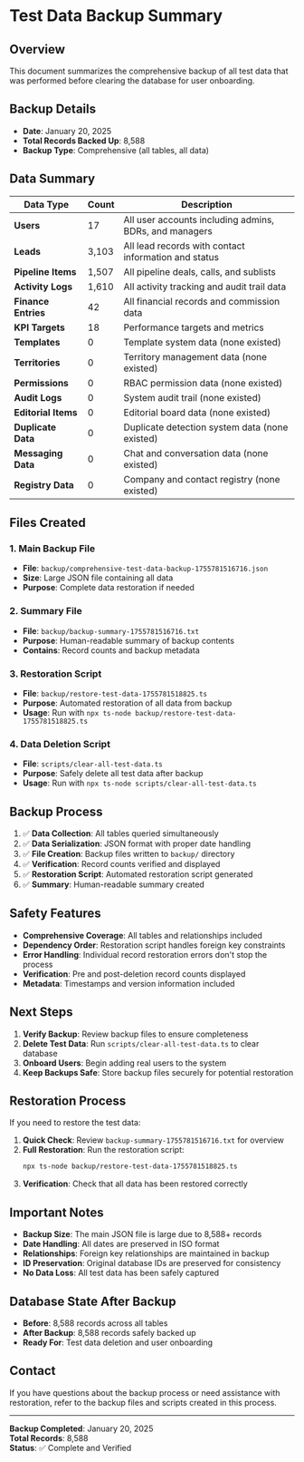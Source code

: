 # Test Data Backup Summary

## Overview
This document summarizes the comprehensive backup of all test data that was performed before clearing the database for user onboarding.

## Backup Details
- **Date**: January 20, 2025
- **Total Records Backed Up**: 8,588
- **Backup Type**: Comprehensive (all tables, all data)

## Data Summary
| Data Type | Count | Description |
|-----------|-------|-------------|
| **Users** | 17 | All user accounts including admins, BDRs, and managers |
| **Leads** | 3,103 | All lead records with contact information and status |
| **Pipeline Items** | 1,507 | All pipeline deals, calls, and sublists |
| **Activity Logs** | 1,610 | All activity tracking and audit trail data |
| **Finance Entries** | 42 | All financial records and commission data |
| **KPI Targets** | 18 | Performance targets and metrics |
| **Templates** | 0 | Template system data (none existed) |
| **Territories** | 0 | Territory management data (none existed) |
| **Permissions** | 0 | RBAC permission data (none existed) |
| **Audit Logs** | 0 | System audit trail (none existed) |
| **Editorial Items** | 0 | Editorial board data (none existed) |
| **Duplicate Data** | 0 | Duplicate detection system data (none existed) |
| **Messaging Data** | 0 | Chat and conversation data (none existed) |
| **Registry Data** | 0 | Company and contact registry (none existed) |

## Files Created

### 1. Main Backup File
- **File**: `backup/comprehensive-test-data-backup-1755781516716.json`
- **Size**: Large JSON file containing all data
- **Purpose**: Complete data restoration if needed

### 2. Summary File
- **File**: `backup/backup-summary-1755781516716.txt`
- **Purpose**: Human-readable summary of backup contents
- **Contains**: Record counts and backup metadata

### 3. Restoration Script
- **File**: `backup/restore-test-data-1755781518825.ts`
- **Purpose**: Automated restoration of all data from backup
- **Usage**: Run with `npx ts-node backup/restore-test-data-1755781518825.ts`

### 4. Data Deletion Script
- **File**: `scripts/clear-all-test-data.ts`
- **Purpose**: Safely delete all test data after backup
- **Usage**: Run with `npx ts-node scripts/clear-all-test-data.ts`

## Backup Process
1. ✅ **Data Collection**: All tables queried simultaneously
2. ✅ **Data Serialization**: JSON format with proper date handling
3. ✅ **File Creation**: Backup files written to `backup/` directory
4. ✅ **Verification**: Record counts verified and displayed
5. ✅ **Restoration Script**: Automated restoration script generated
6. ✅ **Summary**: Human-readable summary created

## Safety Features
- **Comprehensive Coverage**: All tables and relationships included
- **Dependency Order**: Restoration script handles foreign key constraints
- **Error Handling**: Individual record restoration errors don't stop the process
- **Verification**: Pre and post-deletion record counts displayed
- **Metadata**: Timestamps and version information included

## Next Steps
1. **Verify Backup**: Review backup files to ensure completeness
2. **Delete Test Data**: Run `scripts/clear-all-test-data.ts` to clear database
3. **Onboard Users**: Begin adding real users to the system
4. **Keep Backups Safe**: Store backup files securely for potential restoration

## Restoration Process
If you need to restore the test data:

1. **Quick Check**: Review `backup-summary-1755781516716.txt` for overview
2. **Full Restoration**: Run the restoration script:
   ```bash
   npx ts-node backup/restore-test-data-1755781518825.ts
   ```
3. **Verification**: Check that all data has been restored correctly

## Important Notes
- **Backup Size**: The main JSON file is large due to 8,588+ records
- **Date Handling**: All dates are preserved in ISO format
- **Relationships**: Foreign key relationships are maintained in backup
- **ID Preservation**: Original database IDs are preserved for consistency
- **No Data Loss**: All test data has been safely captured

## Database State After Backup
- **Before**: 8,588 records across all tables
- **After Backup**: 8,588 records safely backed up
- **Ready For**: Test data deletion and user onboarding

## Contact
If you have questions about the backup process or need assistance with restoration, refer to the backup files and scripts created in this process.

---
**Backup Completed**: January 20, 2025  
**Total Records**: 8,588  
**Status**: ✅ Complete and Verified
